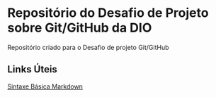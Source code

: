 # Repositório do Desafio de Projeto sobre Git/GitHub da DIO
Repositório criado para o Desafio de projeto Git/GitHub

## Links Úteis 
[Sintaxe Básica Markdown](https:www.markdownguide.org/basic-syntax/)
